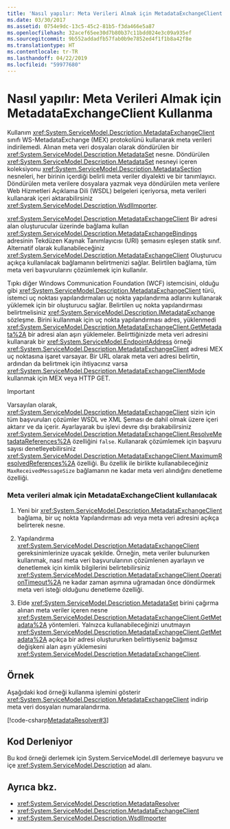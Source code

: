 ```yaml
---
title: 'Nasıl yapılır: Meta Verileri Almak için MetadataExchangeClient Kullanma'
ms.date: 03/30/2017
ms.assetid: 0754e9dc-13c5-45c2-81b5-f3da466e5a87
ms.openlocfilehash: 32acef65ee30d7b80b37c11bdd024e3c09a935ef
ms.sourcegitcommit: 9b552addadfb57fab0b9e7852ed4f1f1b8a42f8e
ms.translationtype: HT
ms.contentlocale: tr-TR
ms.lasthandoff: 04/22/2019
ms.locfileid: "59977680"
---
```

# <a name="how-to-use-metadataexchangeclient-to-retrieve-metadata"></a>Nasıl yapılır: Meta Verileri Almak için MetadataExchangeClient Kullanma
Kullanım <xref:System.ServiceModel.Description.MetadataExchangeClient> sınıfı WS-MetadataExchange (MEX) protokolünü kullanarak meta verileri indirilemedi. Alınan meta veri dosyaları olarak döndürülen bir <xref:System.ServiceModel.Description.MetadataSet> nesne. Döndürülen <xref:System.ServiceModel.Description.MetadataSet> nesneyi içeren koleksiyonu <xref:System.ServiceModel.Description.MetadataSection> nesneleri, her birinin içerdiği belirli meta veriler diyalekti ve bir tanımlayıcı. Döndürülen meta verilere dosyalara yazmak veya döndürülen meta verilere Web Hizmetleri Açıklama Dili (WSDL) belgeleri içeriyorsa, meta verileri kullanarak içeri aktarabilirsiniz <xref:System.ServiceModel.Description.WsdlImporter>.  
  
 <xref:System.ServiceModel.Description.MetadataExchangeClient> Bir adresi alan oluşturucular üzerinde bağlama kullan <xref:System.ServiceModel.Description.MetadataExchangeBindings> adresinin Tekdüzen Kaynak Tanımlayıcısı (URI) şemasını eşleşen statik sınıf. Alternatif olarak kullanabileceğiniz <xref:System.ServiceModel.Description.MetadataExchangeClient> Oluşturucu açıkça kullanılacak bağlamanın belirtmenizi sağlar. Belirtilen bağlama, tüm meta veri başvurularını çözümlemek için kullanılır.  
  
 Tıpkı diğer Windows Communication Foundation (WCF) istemcisini, olduğu gibi <xref:System.ServiceModel.Description.MetadataExchangeClient> türü, istemci uç noktası yapılandırmaları uç nokta yapılandırma adlarını kullanarak yüklemek için bir oluşturucu sağlar. Belirtilen uç nokta yapılandırması belirtmelisiniz <xref:System.ServiceModel.Description.IMetadataExchange> sözleşme. Birini kullanmak için uç nokta yapılandırması adres, yüklenmedi <xref:System.ServiceModel.Description.MetadataExchangeClient.GetMetadata%2A> bir adresi alan aşırı yüklemeler. Belirttiğinizde meta veri adresini kullanarak bir <xref:System.ServiceModel.EndpointAddress> örneği <xref:System.ServiceModel.Description.MetadataExchangeClient> adresi MEX uç noktasına işaret varsayar. Bir URL olarak meta veri adresi belirtin, ardından da belirtmek için ihtiyacınız varsa <xref:System.ServiceModel.Description.MetadataExchangeClientMode> kullanmak için MEX veya HTTP GET.  
  
> [!IMPORTANT]
>  Varsayılan olarak, <xref:System.ServiceModel.Description.MetadataExchangeClient> sizin için tüm başvuruları çözümler WSDL ve XML Şeması de dahil olmak üzere içeri aktarır ve da içerir. Ayarlayarak bu işlevi devre dışı bırakabilirsiniz <xref:System.ServiceModel.Description.MetadataExchangeClient.ResolveMetadataReferences%2A> özelliğini `false`. Kullanarak çözümlemek için başvuru sayısı denetleyebilirsiniz <xref:System.ServiceModel.Description.MetadataExchangeClient.MaximumResolvedReferences%2A> özelliği. Bu özellik ile birlikte kullanabileceğiniz `MaxReceivedMessageSize` bağlamanın ne kadar meta veri alındığını denetleme özelliği.  
  
### <a name="to-use-metadataexchangeclient-to-obtain-metadata"></a>Meta verileri almak için MetadataExchangeClient kullanılacak  
  
1. Yeni bir <xref:System.ServiceModel.Description.MetadataExchangeClient> bağlama, bir uç nokta Yapılandırması adı veya meta veri adresini açıkça belirterek nesne.  
  
2. Yapılandırma <xref:System.ServiceModel.Description.MetadataExchangeClient> gereksinimlerinize uyacak şekilde. Örneğin, meta veriler bulunurken kullanmak, nasıl meta veri başvurularının çözümlenen ayarlayın ve denetlemek için kimlik bilgilerini belirtebilirsiniz <xref:System.ServiceModel.Description.MetadataExchangeClient.OperationTimeout%2A> ne kadar zaman aşımına uğramadan önce döndürmek meta veri isteği olduğunu denetleme özelliği.  
  
3. Elde <xref:System.ServiceModel.Description.MetadataSet> birini çağırma alınan meta veriler içeren nesne <xref:System.ServiceModel.Description.MetadataExchangeClient.GetMetadata%2A> yöntemleri. Yalnızca kullanabileceğinizi unutmayın <xref:System.ServiceModel.Description.MetadataExchangeClient.GetMetadata%2A> açıkça bir adresi oluştururken belirttiyseniz bağımsız değişkeni alan aşırı yüklemesini <xref:System.ServiceModel.Description.MetadataExchangeClient>.  
  
## <a name="example"></a>Örnek  
 Aşağıdaki kod örneği kullanma işlemini gösterir <xref:System.ServiceModel.Description.MetadataExchangeClient> indirip meta veri dosyaları numaralandırma.  

 [!code-csharp[MetadataResolver#3](../../../../samples/snippets/csharp/VS_Snippets_CFX/metadataresolver/cs/client.cs#3)]  

## <a name="compiling-the-code"></a>Kod Derleniyor  
 Bu kod örneği derlemek için System.ServiceModel.dll derlemeye başvuru ve içe <xref:System.ServiceModel.Description> ad alanı.  
  
## <a name="see-also"></a>Ayrıca bkz.

- <xref:System.ServiceModel.Description.MetadataResolver>
- <xref:System.ServiceModel.Description.MetadataExchangeClient>
- <xref:System.ServiceModel.Description.WsdlImporter>
